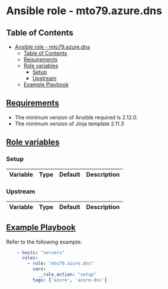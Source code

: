 # Ansible role - mto79.azure.dns

## Table of Contents

- [Ansible role - mto79.azure.dns](#ansible-role---mto79azuredns)
  - [Table of Contents](#table-of-contents)
  - [Requirements](#requirements)
  - [Role variables](#role-variables)
    - [Setup](#setup)
    - [Upstream](#upstream)
  - [Example Playbook](#example-playbook)

## [Requirements](#requirements)

- The minimum version of Ansible required is 2.12.0.
- The minimum version of Jinja template 2.11.3

## [Role variables](#role-variables)

### Setup

| Variable | Type | Default | Description |
| -------- | ---- | ------- | ----------- |

### Upstream

| Variable | Type | Default | Description |
| -------- | ---- | ------- | ----------- |

## [Example Playbook](#example-playbook)

Refer to the following example:

```yaml
    - hosts: "servers"
      roles:
        - role: "mto79.azure.dns"
          vars:
            __role_action: "setup"
          tags: ['azure', 'azure-dns']
```
